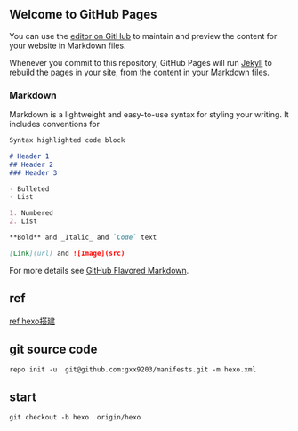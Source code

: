 ## Welcome to GitHub Pages

You can use the [editor on GitHub](https://github.com/gxx9203/gxx9203.github.io/edit/master/README.md) to maintain and preview the content for your website in Markdown files.

Whenever you commit to this repository, GitHub Pages will run [Jekyll](https://jekyllrb.com/) to rebuild the pages in your site, from the content in your Markdown files.

### Markdown

Markdown is a lightweight and easy-to-use syntax for styling your writing. It includes conventions for

```markdown
Syntax highlighted code block

# Header 1
## Header 2
### Header 3

- Bulleted
- List

1. Numbered
2. List

**Bold** and _Italic_ and `Code` text

[Link](url) and ![Image](src)
```

For more details see [GitHub Flavored Markdown](https://guides.github.com/features/mastering-markdown/).

## ref

[ref hexo搭建](https://segmentfault.com/a/1190000017986794)


## git source code 

```
repo init -u  git@github.com:gxx9203/manifests.git -m hexo.xml
```

## start 
```
git checkout -b hexo  origin/hexo 
```
